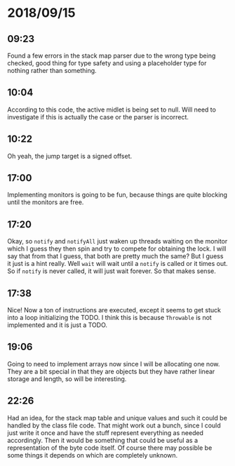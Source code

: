 # 2018/09/15

## 09:23

Found a few errors in the stack map parser due to the wrong type being
checked, good thing for type safety and using a placeholder type for
nothing rather than something.

## 10:04

According to this code, the active midlet is being set to null. Will need
to investigate if this is actually the case or the parser is incorrect.

## 10:22

Oh yeah, the jump target is a signed offset.

## 17:00

Implementing monitors is going to be fun, because things are quite blocking
until the monitors are free.

## 17:20

Okay, so `notify` and `notifyAll` just waken up threads waiting on the monitor
which I guess they then spin and try to compete for obtaining the lock. I will
say that from that I guess, that both are pretty much the same? But I guess it
just is a hint really. Well `wait` will wait until a `notify` is called or it
times out. So if `notify` is never called, it will just wait forever. So that
makes sense.

## 17:38

Nice! Now a ton of instructions are executed, except it seems to get stuck
into a loop initializing the TODO. I think this is because `Throwable` is not
implemented and it is just a TODO.

## 19:06

Going to need to implement arrays now since I will be allocating one now. They
are a bit special in that they are objects but they have rather linear
storage and length, so will be interesting.

## 22:26

Had an idea, for the stack map table and unique values and such it could be
handled by the class file code. That might work out a bunch, since I could
just write it once and have the stuff represent everything as needed
accordingly. Then it would be something that could be useful as a
representation of the byte code itself. Of course there may possible be some
things it depends on which are completely unknown.
